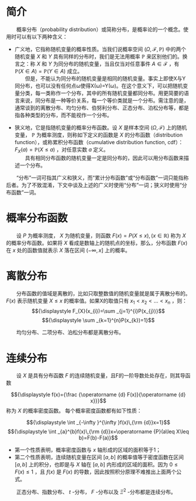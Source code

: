 # 简介
&emsp;&emsp;概率分布（probability distribution）或简称分布，是概率论的一个概念。使用时可以有以下两种含义：

- 广义地，它指称随机变量的概率性质。当我们说概率空间 ${\displaystyle (\Omega ,{\mathcal {F}},\mathbb {P} )}$ 中的两个随机变量 $X$ 和 $Y$ 具有同样的分布时，我们是无法用概率 ${\displaystyle \mathbb {P} }$ 来区别他们的。换言之：称 $X$ 和 $Y$ 为同分布的随机变量，当且仅当对任意事件  ${\displaystyle A\in {\mathcal {F}}}$ ，有 ${\displaystyle \mathbb {P} (X\in A)=\mathbb {P} (Y\in A)}$ 成立。\
&emsp;&emsp;但是，不能认为同分布的随机变量是相同的随机变量。事实上即使X与Y同分布，也可以没有任何点ω使得X(ω)=Y(ω)。在这个意义下，可以把随机变量分类，每一类称作一个分布，其中的所有随机变量都同分布。用更简要的语言来说，同分布是一种等价关系，每一个等价类就是一个分布。需注意的是，通常谈到的离散分布、均匀分布、伯努利分布、正态分布、泊松分布等，都是指各种类型的分布，而不能视作一个分布。

- 狭义地，它是指随机变量的概率分布函数。设 $X$ 是样本空间 ${\displaystyle (\Omega ,{\mathcal {F}})}$ 上的随机变量， ${\displaystyle \mathbb {P} }$ 为概率测度，则称如下定义的函数是 $X$ 的分布函数（distribution function），或称累积分布函数（cumulative distribution function, cdf）：
${\displaystyle F_{X}(a)=\mathbb {P} (X\leq a)}$ ，对任意实数 ${\displaystyle a}$ 定义。\
&emsp;&emsp;具有相同分布函数的随机变量一定是同分布的，因此可以用分布函数来描述一个分布。

&emsp;&emsp;“分布”一词可指其广义和狭义，而“累计分布函数”或“分布函数”一词只能指称后者。为了不致混淆，下文中谈及上述的广义时使用“分布”一词；狭义时使用“分布函数”一词。

# 概率分布函数
&emsp;&emsp;设 ${\displaystyle P}$ 为概率测度， ${\displaystyle X}$ 为随机变量，则函数 ${\displaystyle F(x)=P(X\leq x),(x\in \mathbb {R} )}$ 称为 ${\displaystyle X}$ 的概率分布函数。如果将 ${\displaystyle X}$ 看成是数轴上的随机点的坐标，那么，分布函数 ${\displaystyle F(x)}$ 在 ${\displaystyle x}$ 处的函数值就表示 ${\displaystyle X}$ 落在区间 ${\displaystyle (-\infty ,x]}$ 上的概率。

# 离散分布
&emsp;&emsp;分布函数的值域是离散的，比如只取整数值的随机变量就是属于离散分布的。 ${\displaystyle F(x)}$ 表示随机变量 ${\displaystyle X\leq x}$ 的概率值。如果X的取值只有 ${\displaystyle x_{1}<x_{2}<...<x_{n}}$ ，则：
$${\displaystyle F_{X}(x_{i})=\sum _{j=1}^{i}P(x_{j})}$$
$${\displaystyle \sum _{k=1}^{n}P(x_{k})=1}$$

&emsp;&emsp;均匀分布、二项分布、泊松分布都是离散分布。

# 连续分布
&emsp;&emsp;设 ${\displaystyle X}$ 是具有分布函数 ${\displaystyle F}$ 的连续随机变量，且F的一阶导数处处存在，则其导函数

$${\displaystyle f(x)={\frac {\operatorname {d} F(x)}{\operatorname {d} x}}}$$
称为 ${\displaystyle X}$ 的概率密度函数。
每个概率密度函数都有如下性质：

$${\displaystyle \int _{-\infty }^{\infty }f(x)\,{\rm {d}}x=1}$$
$${\displaystyle \int _{a}^{b}f(x)\,{\rm {d}}x=\operatorname {P}(a\leq X\leq b)=F(b)-F(a)}$$

- 第一个性质表明，概率密度函数与 ${\displaystyle x}$ 轴形成的区域的面积等于1；
- 第二个性质表明，连续随机变量在区间 ${\displaystyle [a,b]}$ 的概率值等于密度函数在区间 ${\displaystyle [a,b]}$ 上的积分，也即是与 ${\displaystyle X}$ 轴在 ${\displaystyle [a,b]}$ 内形成的区域的面积。因为 ${\displaystyle 0\leq F(x)\leq 1}$ ，且 ${\displaystyle f(x)}$ 是 ${\displaystyle F(x)}$ 的导数，因此按照积分原理不难推出上面两个公式。

&emsp;&emsp;正态分布、指数分布、 ${\displaystyle t}$ -分布， ${\displaystyle F}$ -分布以及 ${\displaystyle \Xi ^{2}}$ -分布都是连续分布。
